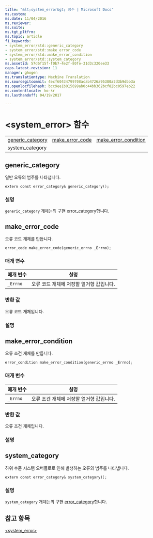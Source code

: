 ```yaml
---
title: "&lt;system_error&gt; 함수 | Microsoft Docs"
ms.custom: 
ms.date: 11/04/2016
ms.reviewer: 
ms.suite: 
ms.tgt_pltfrm: 
ms.topic: article
f1_keywords:
- system_error/std::generic_category
- system_error/std::make_error_code
- system_error/std::make_error_condition
- system_error/std::system_category
ms.assetid: 57d6f15f-f0b7-4e2f-80fe-31d3c320ee33
caps.latest.revision: 11
manager: ghogen
ms.translationtype: Machine Translation
ms.sourcegitcommit: 4ecf60434799708acab4726a95380a2d3b9dbb3a
ms.openlocfilehash: bcc9ee1b015699ab0c44bb362bcf82bc0597eb22
ms.contentlocale: ko-kr
ms.lasthandoff: 04/19/2017

---
```

# <a name="ltsystemerrorgt-functions"></a>&lt;system_error&gt; 함수
||||  
|-|-|-|  
|[generic_category](#generic_category)|[make_error_code](#make_error_code)|[make_error_condition](#make_error_condition)|  
|[system_category](#system_category)|  
  
##  <a name="generic_category"></a>  generic_category  
 일반 오류의 범주를 나타냅니다.  
  
```
extern const error_category& generic_category();
```  
  
### <a name="remarks"></a>설명  
 `generic_category` 개체는의 구현 [error_category](../standard-library/error-category-class.md)합니다.  
  
##  <a name="make_error_code"></a>  make_error_code  
 오류 코드 개체를 만듭니다.  
  
```
error_code make_error_code(generic_errno _Errno);
```  
  
### <a name="parameters"></a>매개 변수  
  
|매개 변수|설명|  
|---------------|-----------------|  
|`_Errno`|오류 코드 개체에 저장할 열거형 값입니다.|  
  
### <a name="return-value"></a>반환 값  
 오류 코드 개체입니다.  
  
### <a name="remarks"></a>설명  
  
##  <a name="make_error_condition"></a>  make_error_condition  
 오류 조건 개체를 만듭니다.  
  
```
error_condition make_error_condition(generic_errno _Errno);
```  
  
### <a name="parameters"></a>매개 변수  
  
|매개 변수|설명|  
|---------------|-----------------|  
|`_Errno`|오류 조건 개체에 저장할 열거형 값입니다.|  
  
### <a name="return-value"></a>반환 값  
 오류 조건 개체입니다.  
  
### <a name="remarks"></a>설명  
  
##  <a name="system_category"></a>  system_category  
 하위 수준 시스템 오버플로로 인해 발생하는 오류의 범주를 나타냅니다.  
  
```
extern const error_category& system_category();
```  
  
### <a name="remarks"></a>설명  
 `system_category` 개체는의 구현 [error_category](../standard-library/error-category-class.md)합니다.  
  
## <a name="see-also"></a>참고 항목  
 [<system_error>](../standard-library/system-error.md)




